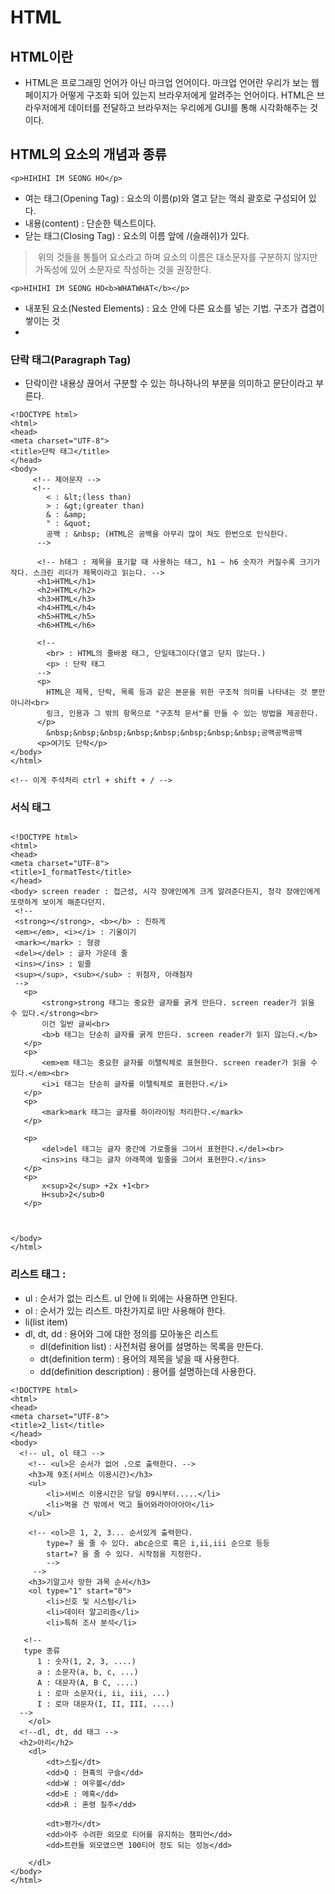# HTML

## HTML이란
- HTML은 프로그래밍 언어가 아닌 마크업 언어이다. 마크업 언어란 우리가 보는 웹페이지가 어떻게 구조화 되어 있는지
	브라우저에게 알려주는 언어이다. HTML은 브라우저에게 데이터를 전달하고 브라우저는 우리에게 GUI를 통해 시각화해주는 것이다.
  
## HTML의 요소의 개념과 종류
```
<p>HIHIHI IM SEONG HO</p>
```
- 여는 태그(Opening Tag) : 요소의 이름(p)와 열고 닫는 꺽쇠 괄호로 구성되어 있다.
- 내용(content) : 단순한 텍스트이다.
- 닫는 태그(Closing Tag) : 요소의 이름 앞에 /(슬래쉬)가 있다.
> &nbsp;위의 것들을 통틀어 요소라고 하며 요소의 이름은 대소문자를 구분하지 않지만 가독성에 있어 소문자로 작성하는 것을 권장한다.


```
<p>HIHIHI IM SEONG HO<b>WHATWHAT</b></p>
```
- 내포된 요소(Nested Elements) : 요소 안에 다른 요소를 넣는 기법. 구조가 겹겹이 쌓이는 것
- 
### 단락 태그(Paragraph Tag) 
-  단락이란 내용상 끊어서 구분할 수 있는 하나하나의 부분을 의미하고 문단이라고 부른다.
  
```
<!DOCTYPE html>
<html>
<head>
<meta charset="UTF-8">
<title>단락 태그</title>
</head>
<body>
	 <!-- 제어문자 -->
	 <!--
	 	< : &lt;(less than)
	 	> : &gt;(greater than)
	  	& : &amp;
	  	" : &quot;
	  	공백 : &nbsp; (HTML은 공백을 아무리 많이 쳐도 한번으로 인식한다.
	  -->
	  
	  <!-- h태그 : 제목을 표기할 때 사용하는 태그, h1 ~ h6 숫자가 커질수록 크기가 작다. 스크린 리더가 제목이라고 읽는다. -->
	  <h1>HTML</h1>
	  <h2>HTML</h2>
	  <h3>HTML</h3>
	  <h4>HTML</h4>
	  <h5>HTML</h5>
	  <h6>HTML</h6>
	  
	  <!-- 
	  	<br> : HTML의 줄바꿈 태그, 단일태그이다(열고 닫지 않는다.) 
	  	<p> : 단락 태그 	
	  -->
	  <p>
	  	HTML은 제목, 단락, 목록 등과 같은 본문을 위한 구조적 의미를 나타내는 것 뿐만 아니라<br>
	  	링크, 인용과 그 밖의 항목으로 "구조적 문서"를 만들 수 있는 방법을 제공한다.
	  </p>
	  	&nbsp;&nbsp;&nbsp;&nbsp;&nbsp;&nbsp;&nbsp;&nbsp;공백공백공백
	  <p>여기도 단락</p> 
</body>
</html>

<!-- 이게 주석처리 ctrl + shift + / -->
```

### 서식 태그
 ```

<!DOCTYPE html>
<html>
<head>
<meta charset="UTF-8">
<title>1_formatTest</title>
</head>
<body> screen reader : 접근성, 시각 장애인에게 크게 알려준다든지, 청각 장애인에게 또렷하게 보이게 해준다던지. 
  <!--
  <strong></strong>, <b></b> : 진하게
  <em></em>, <i></i> : 기울이기
  <mark></mark> : 형광
  <del></del> : 글자 가운데 줄
  <ins></ins> : 밑줄
  <sup></sup>, <sub></sub> : 위첨자, 아래첨자
  -->
	<p>
		<strong>strong 태그는 중요한 글자를 굵게 만든다. screen reader가 읽을 수 있다.</strong><br>
		이건 일반 글씨<br>
		<b>b 태그는 단순히 글자를 굵게 만든다. screen reader가 읽지 않는다.</b>
	</p>
	<p>
		<em>em 태그는 중요한 글자를 이탤릭체로 표현한다. screen reader가 읽을 수 있다.</em><br>
		<i>i 태그는 단순히 글자를 이탤릭체로 표현한다.</i>
	</p>
	<p>
		<mark>mark 태그는 글자를 하이라이팅 처리한다.</mark>
	</p>
	
	<p>
		<del>del 태그는 글자 중간에 가로줄을 그어서 표현한다.</del><br>
		<ins>ins 태그는 글자 아래쪽에 밑줄을 그어서 표현한다.</ins>
	</p>
	<p>
		x<sup>2</sup> +2x +1<br>
		H<sub>2</sub>0
	</p>



</body>
</html>
```
  

     
### 리스트 태그 : 
- ul : 순서가 없는 리스트. ul 안에 li 외에는 사용하면 안된다.
- ol : 순서가 있는 리스트. 마찬가지로 li만 사용해야 한다.
- li(list item) 
- dl, dt, dd : 용어와 그에 대한 정의를 모아놓은 리스트
   - dl(definition list) : 사전처럼 용어를 설명하는 목록을 만든다.
   - dt(definition term) : 용어의 제목을 넣을 때 사용한다.
   - dd(definition description) : 용어를 설명하는데 사용한다.

```
<!DOCTYPE html>
<html>
<head>
<meta charset="UTF-8">
<title>2_list</title>
</head>
<body>
  <!-- ul, ol 태그 -->
	<!-- <ul>은 순서가 없어 .으로 출력한다. -->
	<h3>제 9조(서비스 이용시간)</h3>
	<ul>
		<li>서비스 이용시간은 당일 09시부터.....</li>
		<li>먹을 건 밖에서 먹고 들어와라아아아아</li>
	</ul>
	
	<!-- <ol>은 1, 2, 3... 순서있게 출력한다.
		type=? 을 줄 수 있다. abc순으로 혹은 i,ii,iii 순으로 등등
		start=? 을 줄 수 있다. 시작점을 지정한다.
		-->
	 -->
	<h3>기말고사 망한 과목 순서</h3>
	<ol type="1" start="0">
		<li>신호 및 시스텀</li>
		<li>데이터 알고리즘</li>
		<li>특허 조사 분석</li>
    
   <!--
   type 종류
      1 : 숫자(1, 2, 3, ....)
      a : 소문자(a, b, c, ...)
      A : 대문자(A, B C, ....)
      i : 로마 소문자(i, ii, iii, ...)
      I : 로마 대문자(I, II, III, ....)
  -->
	</ol>
  <!--dl, dt, dd 태그 -->
  <h2>아리</h2>
	<dl>
		<dt>스킬</dt>
		<dd>Q : 현혹의 구슬</dd>	
		<dd>W : 여우볼</dd>	
		<dd>E : 메혹</dd>	
		<dd>R : 혼령 질주</dd>
		
		<dt>평가</dt>
		<dd>아주 수려한 외모로 티어를 유지하는 챔피언</dd>
		<dd>트런들 외모였으면 100티어 정도 되는 성능</dd>
			
	</dl>
</body>
</html>
```

